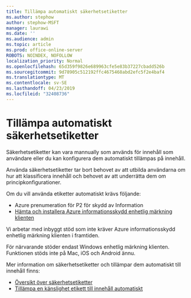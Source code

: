 ```yaml
---
title: Tillämpa automatiskt säkerhetsetiketter
ms.author: stephow
author: stephow-MSFT
manager: laurawi
ms.date: ''
ms.audience: admin
ms.topic: article
ms.prod: office-online-server
ROBOTS: NOINDEX, NOFOLLOW
localization_priority: Normal
ms.openlocfilehash: 65d359f9826e689963cfe5e83b37227cbadd526b
ms.sourcegitcommit: 9d78905c512192ffc4675468abd2efc5f2e4baf4
ms.translationtype: MT
ms.contentlocale: sv-SE
ms.lasthandoff: 04/23/2019
ms.locfileid: "32408736"
---
```

# <a name="auto-apply-sensitivity-labels"></a>Tillämpa automatiskt säkerhetsetiketter

Säkerhetsetiketter kan vara mannually som används för innehåll som användare eller du kan konfigurera dem automatiskt tillämpas på innehåll.

Använda säkerhetsetiketter tar bort behovet av att utbilda användarna om hur att klassificera innehåll och behovet av att underrätta dem om principkonfigurationer.

Om du vill använda etiketter automatiskt krävs följande:

- Azure prenumeration för P2 för skydd av Information
- [Hämta och installera Azure informationsskydd enhetlig märkning klienten](https://docs.microsoft.com/en-us/azure/information-protection/rms-client/install-unifiedlabelingclient-app)

Vi arbetar med inbyggt stöd som inte kräver Azure informationsskydd enhetlig märkning klienten i framtiden.

För närvarande stöder endast Windows enhetlig märkning klienten.  Funktionen stöds inte på Mac, iOS och Android ännu.

Mer information om säkerhetsetiketter och tillämpar dem automatiskt till innehåll finns:

- [Översikt över säkerhetsetiketter](https://docs.microsoft.com/en-us/office365/securitycompliance/sensitivity-labels)
- [Tillämpa en känslighet etikett till innehåll automatiskt](https://docs.microsoft.com/en-us/office365/securitycompliance/apply_sensitivity_label_automatically)